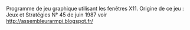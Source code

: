 Programme de jeu graphique utilisant les fenêtres X11.
Origine de ce jeu : Jeux et Stratégies N° 45 de juin 1987
voir http://assembleurarmpi.blogspot.fr/
